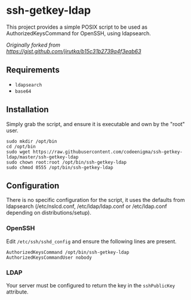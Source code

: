 # ssh-getkey-ldap
This project provides a simple POSIX script to be used as AuthorizedKeysCommand for OpenSSH, 
using ldapsearch.

*Originally forked from https://gist.github.com/jirutka/b15c31b2739a4f3eab63*

## Requirements
- `ldapsearch`
- `base64`

## Installation
Simply grab the script, and ensure it is executable and own by the "root" user.
```
sudo mkdir /opt/bin
cd /opt/bin
sudo wget https://raw.githubusercontent.com/codeenigma/ssh-getkey-ldap/master/ssh-getkey-ldap
sudo chown root:root /opt/bin/ssh-getkey-ldap
sudo chmod 0555 /opt/bin/ssh-getkey-ldap
```

## Configuration
There is no specific configuration for the script, it uses the defaults from ldapsearch (/etc/nslcd.conf, /etc/ldap/ldap.conf or /etc/ldap.conf depending on distributions/setup).
### OpenSSH
Edit `/etc/ssh/sshd_config` and ensure the following lines are present.
```
AuthorizedKeysCommand /opt/bin/ssh-getkey-ldap
AuthorizedKeysCommandUser nobody
```
### LDAP
Your server must be configured to return the key in the `sshPublicKey` attribute.
